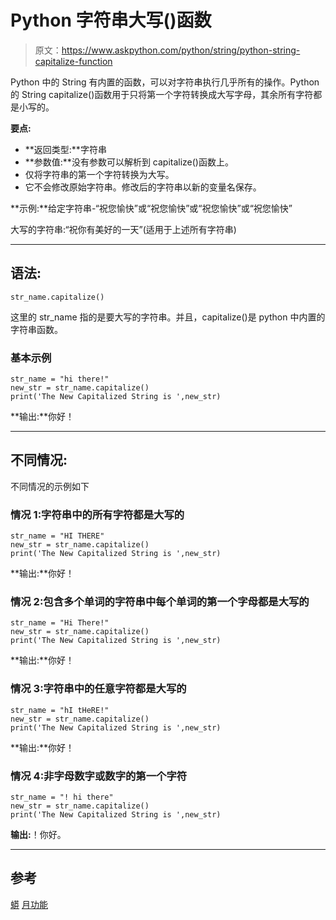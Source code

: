 # Python 字符串大写()函数

> 原文：<https://www.askpython.com/python/string/python-string-capitalize-function>

Python 中的 String 有内置的函数，可以对字符串执行几乎所有的操作。Python 的 String capitalize()函数用于只将第一个字符转换成大写字母，其余所有字符都是小写的。

**要点:**

*   **返回类型:**字符串
*   **参数值:**没有参数可以解析到 capitalize()函数上。
*   仅将字符串的第一个字符转换为大写。
*   它不会修改原始字符串。修改后的字符串以新的变量名保存。

**示例:**给定字符串-“祝您愉快”或“祝您愉快”或“祝您愉快”或“祝您愉快”

大写的字符串:“祝你有美好的一天”(适用于上述所有字符串)

* * *

## 语法:

```
str_name.capitalize()

```

这里的 str_name 指的是要大写的字符串。并且，capitalize()是 python 中内置的字符串函数。

### 基本示例

```
str_name = "hi there!"
new_str = str_name.capitalize()
print('The New Capitalized String is ',new_str)

```

**输出:**你好！

* * *

## 不同情况:

不同情况的示例如下

### 情况 1:字符串中的所有字符都是大写的

```
str_name = "HI THERE"
new_str = str_name.capitalize()
print('The New Capitalized String is ',new_str)

```

**输出:**你好！

### 情况 2:包含多个单词的字符串中每个单词的第一个字母都是大写的

```
str_name = "Hi There!"
new_str = str_name.capitalize()
print('The New Capitalized String is ',new_str)

```

**输出:**你好！

### 情况 3:字符串中的任意字符都是大写的

```
str_name = "hI tHeRE!"
new_str = str_name.capitalize()
print('The New Capitalized String is ',new_str)

```

**输出:**你好！

### 情况 4:非字母数字或数字的第一个字符

```
str_name = "! hi there"
new_str = str_name.capitalize()
print('The New Capitalized String is ',new_str)

```

**输出:**！你好。

* * *

## 参考

[蟒](https://www.askpython.com/python/python-functions) [月功能](https://www.askpython.com/python/python-functions)